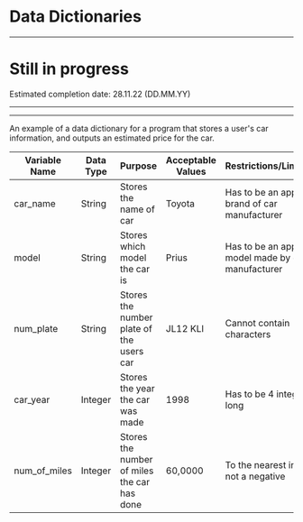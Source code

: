 # Data Dictionaries

***
# Still in progress

Estimated completion date: 28.11.22 (DD.MM.YY)
***

***

An example of a data dictionary for a program that stores a user's car information, and outputs an estimated price for the car.

| Variable Name | Data Type | Purpose | Acceptable Values | Restrictions/Limitations |
| --- | --- | --- | --- | --- |
| car_name | String | Stores the name of car | Toyota | Has to be an appropriate brand of car manufacturer |
| model | String | Stores which model the car is | Prius | Has to be an appropriate model made by car manufacturer |
| num_plate | String | Stores the number plate of the users car | JL12 KLI | Cannot contain characters |
| car_year | Integer | Stores the year the car was made | 1998 | Has to be 4 integers long |
| num_of_miles | Integer | Stores the number of miles the car has done | 60,0000 |To the nearest integer, not a negative |